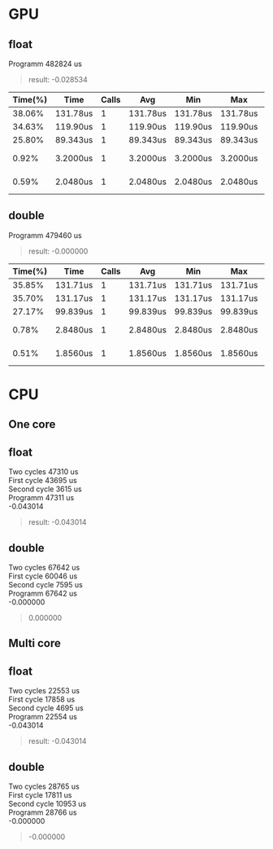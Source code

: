 # GPU

## float

Programm 482824 us

> result:  -0.028534

   Time(%)  | Time |    Calls  |   Avg  |       Min  |       Max  | Name 
-----------|------|-----------|--------|------------|------------|------
38.06% |  131.78us |        1 | 131.78us|  131.78us|  131.78us|  main_24_gpu  
34.63% |  119.90us |        1 | 119.90us|  119.90us|  119.90us|  main_36_gpu  
25.80% |  89.343us |        1 | 89.343us|  89.343us|  89.343us|  main_36_gpu__red  
0.92%  | 3.2000us  |       1  |3.2000us | 3.2000us | 3.2000us | [CUDA memcpy DtoH]  
0.59%  | 2.0480us  |       1  |2.0480us | 2.0480us | 2.0480us | [CUDA memcpy HtoD]  

## double

Programm 479460 us 

> result: -0.000000

   Time(%)  | Time |    Calls  |   Avg  |       Min  |       Max  | Name 
-----------|------|-----------|--------|------------|------------|------
35.85% |  131.71us |      1  | 131.71us  | 131.71us  | 131.71us |  main_36_gpu
35.70% |  131.17us |      1  | 131.17us  | 131.17us  | 131.17us |  main_24_gpu
27.17% |  99.839us |      1  | 99.839us  | 99.839us  | 99.839us |  main_36_gpu__red  
0.78%  | 2.8480us  |      1   |2.8480us   |2.8480us   |2.8480us  | [CUDA memcpy DtoH]  
0.51%  | 1.8560us  |      1   |1.8560us   |1.8560us   |1.8560us  | [CUDA memcpy HtoD]  


# CPU

## One core

## float

Two cycles 47310 us  
First cycle 43695 us  
Second cycle 3615 us  
Programm 47311 us  
-0.043014  

> result: -0.043014

## double

Two cycles 67642 us  
First cycle 60046 us  
Second cycle 7595 us  
Programm 67642 us  
-0.000000  

> 0.000000


## Multi core

## float

Two cycles 22553 us  
First cycle 17858 us  
Second cycle 4695 us  
Programm 22554 us  
-0.043014  

> result: -0.043014


## double

Two cycles 28765 us  
First cycle 17811 us  
Second cycle 10953 us  
Programm 28766 us  
-0.000000  

> -0.000000
